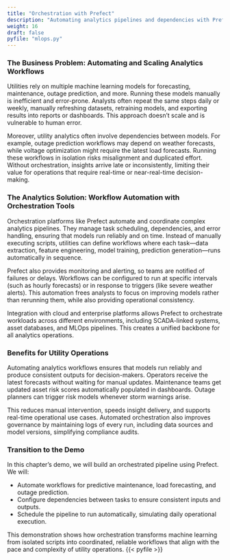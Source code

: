 ```yaml
---
title: "Orchestration with Prefect"
description: "Automating analytics pipelines and dependencies with Prefect."
weight: 16
draft: false
pyfile: "mlops.py"
---
```


### The Business Problem: Automating and Scaling Analytics Workflows

Utilities rely on multiple machine learning models for forecasting, maintenance, outage prediction, and more. Running these models manually is inefficient and error-prone. Analysts often repeat the same steps daily or weekly, manually refreshing datasets, retraining models, and exporting results into reports or dashboards. This approach doesn’t scale and is vulnerable to human error.

Moreover, utility analytics often involve dependencies between models. For example, outage prediction workflows may depend on weather forecasts, while voltage optimization might require the latest load forecasts. Running these workflows in isolation risks misalignment and duplicated effort. Without orchestration, insights arrive late or inconsistently, limiting their value for operations that require real-time or near-real-time decision-making.

### The Analytics Solution: Workflow Automation with Orchestration Tools

Orchestration platforms like Prefect automate and coordinate complex analytics pipelines. They manage task scheduling, dependencies, and error handling, ensuring that models run reliably and on time. Instead of manually executing scripts, utilities can define workflows where each task—data extraction, feature engineering, model training, prediction generation—runs automatically in sequence.

Prefect also provides monitoring and alerting, so teams are notified of failures or delays. Workflows can be configured to run at specific intervals (such as hourly forecasts) or in response to triggers (like severe weather alerts). This automation frees analysts to focus on improving models rather than rerunning them, while also providing operational consistency.

Integration with cloud and enterprise platforms allows Prefect to orchestrate workloads across different environments, including SCADA-linked systems, asset databases, and MLOps pipelines. This creates a unified backbone for all analytics operations.

### Benefits for Utility Operations

Automating analytics workflows ensures that models run reliably and produce consistent outputs for decision-makers. Operators receive the latest forecasts without waiting for manual updates. Maintenance teams get updated asset risk scores automatically populated in dashboards. Outage planners can trigger risk models whenever storm warnings arise.

This reduces manual intervention, speeds insight delivery, and supports real-time operational use cases. Automated orchestration also improves governance by maintaining logs of every run, including data sources and model versions, simplifying compliance audits.

### Transition to the Demo

In this chapter’s demo, we will build an orchestrated pipeline using Prefect. We will:

* Automate workflows for predictive maintenance, load forecasting, and outage prediction.
* Configure dependencies between tasks to ensure consistent inputs and outputs.
* Schedule the pipeline to run automatically, simulating daily operational execution.

This demonstration shows how orchestration transforms machine learning from isolated scripts into coordinated, reliable workflows that align with the pace and complexity of utility operations.
{{< pyfile >}}
